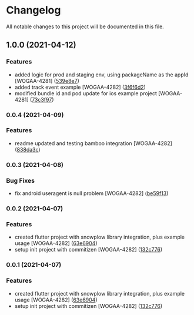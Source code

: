 # Changelog

All notable changes to this project will be documented in this file.


## 1.0.0 (2021-04-12)


### Features

* added logic for prod and staging env, using packageName as the appId [WOGAA-4281] ([539e8e7](https://bitbucket.ship.gov.sg///commit/539e8e710b18b14fd065eb884ce5a92bd3f1541f))
* added track event example [WOGAA-4282] ([3f6f6d2](https://bitbucket.ship.gov.sg///commit/3f6f6d251ca3400ad6d961c6f2409a5192fb1209))
* modified bundle id and pod update for ios example project [WOGAA-4281] ([73c3f97](https://bitbucket.ship.gov.sg///commit/73c3f976311c80c685ee61295bb5b9884b77314e))


### 0.0.4 (2021-04-09)


### Features

* readme updated and testing bamboo integration [WOGAA-4282] ([838da3c](https://bitbucket.ship.gov.sg///commit/838da3c201d48d2eaaf82921dab1956cafdf8289))



### 0.0.3 (2021-04-08)


### Bug Fixes

* fix android useragent is null problem [WOGAA-4282] ([be59f13](https://bitbucket.ship.gov.sg///commit/be59f13dc39d1bccb484545e3bf6410f594c6adc))



### 0.0.2 (2021-04-07)


### Features

* created flutter project with snowplow library integration, plus example usage [WOGAA-4282] ([63e6904](https://bitbucket.ship.gov.sg///commit/63e6904c282ff4737a772c7a47bef37bac791782))
* setup init project with commitizen [WOGAA-4282] ([132c776](https://bitbucket.ship.gov.sg///commit/132c7769df90ee33771d13b40b47169d793d0b17))

### 0.0.1 (2021-04-07)


### Features

* created flutter project with snowplow library integration, plus example usage [WOGAA-4282] ([63e6904](https://bitbucket.ship.gov.sg///commit/63e6904c282ff4737a772c7a47bef37bac791782))
* setup init project with commitizen [WOGAA-4282] ([132c776](https://bitbucket.ship.gov.sg///commit/132c7769df90ee33771d13b40b47169d793d0b17))
